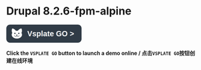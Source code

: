 # Drupal 8.2.6-fpm-alpine

<a href="https://www.vsplate.com/?docker-compose=https://github.com/vsplate/dcenvs/drupal/8.2.6-fpm-alpine"><img alt="VSPLATE GO" src="https://raw.githubusercontent.com/vsplate/images/master/vsgo_btn.png" width="200px"></a>

**Click the `VSPLATE GO` button to launch a demo online / 点击`VSPLATE GO`按钮创建在线环境**